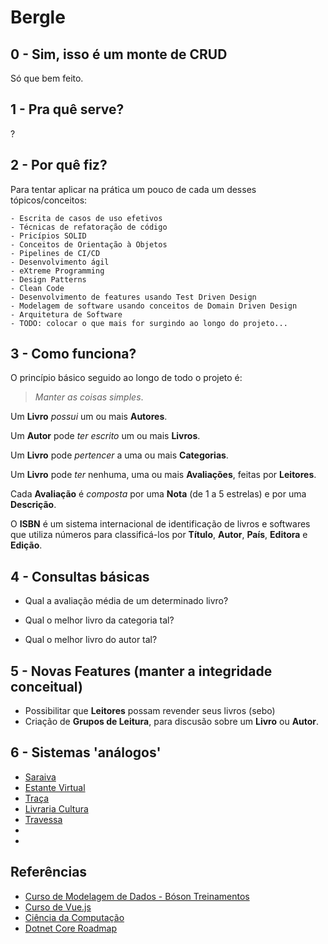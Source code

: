 # Bergle

## 0 - Sim, isso é um monte de CRUD

Só que bem feito.

## 1 - Pra quê serve?

?

## 2 - Por quê fiz?

Para tentar aplicar na prática um pouco de cada um desses tópicos/conceitos:

	- Escrita de casos de uso efetivos
	- Técnicas de refatoração de código
	- Pricípios SOLID
	- Conceitos de Orientação à Objetos
	- Pipelines de CI/CD
	- Desenvolvimento ágil
	- eXtreme Programming
	- Design Patterns
	- Clean Code
	- Desenvolvimento de features usando Test Driven Design
	- Modelagem de software usando conceitos de Domain Driven Design
	- Arquitetura de Software
	- TODO: colocar o que mais for surgindo ao longo do projeto...

## 3 - Como funciona?

O princípio básico seguido ao longo de todo o projeto é: 
> *Manter as coisas simples*.

Um **Livro** *possui* um ou mais **Autores**.

Um **Autor** pode *ter escrito* um ou mais **Livros**.

Um **Livro** pode *pertencer* a uma ou mais **Categorias**.

Um **Livro** pode *ter* nenhuma, uma ou mais **Avaliações**, feitas por **Leitores**.

Cada **Avaliação** é *composta* por uma **Nota** (de 1 a 5 estrelas) e por uma **Descrição**.

O **ISBN** é um sistema internacional de identificação de livros e softwares que utiliza números para classificá-los por **Título**, **Autor**, **País**, **Editora** e **Edição**.



## 4 - Consultas básicas

- Qual a avaliação média de um determinado livro?

- Qual o melhor livro da categoria tal?

- Qual o melhor livro do autor tal?

## 5 - Novas Features (manter a integridade conceitual)

- Possibilitar que **Leitores** possam revender seus livros (sebo)
- Criação de **Grupos de Leitura**, para discusão sobre um **Livro** ou **Autor**.

## 6 - Sistemas 'análogos'

- [Saraiva](https://www.saraiva.com.br/)
- [Estante Virtual](https://www.estantevirtual.com.br/)
- [Traça](https://www.traca.com.br/)
- [Livraria Cultura](https://www3.livrariacultura.com.br/)
- [Travessa](https://www.travessa.com.br/)
- []()
- []()

## Referências
- [Curso de Modelagem de Dados - Bóson Treinamentos](https://www.youtube.com/playlist?list=PLucm8g_ezqNoNHU8tjVeHmRGBFnjDIlxD)
- [Curso de Vue.js](https://www.youtube.com/watch?v=ArC_Tfmgfb0&list=WL&index=2)
- [Ciência da Computação](https://teachyourselfcs.com/)
- [Dotnet Core Roadmap](https://github.com/MoienTajik/AspNetCore-Developer-Roadmap)
